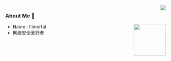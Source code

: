<img align="right" src="https://github-readme-stats.vercel.app/api?username=Januaryu&count_private=true&show_icons=true&hide=prs&theme=radical" />

### About Me 👋

<img align='right' src="https://profile-counter.glitch.me/Januaryu/count.svg" width="100">

- Name : I'imortal
- 网络安全爱好者

